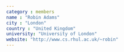 ```yaml
---
category : members
name : "Robin Adams"
city : "London"
country : "United Kingdom"
university: "University of London"
website: "http://www.cs.rhul.ac.uk/~robin"
---
```

 